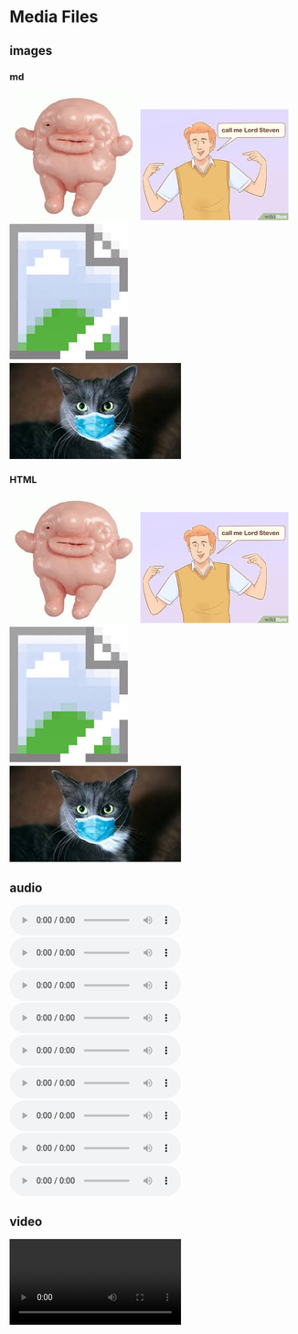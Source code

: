 # Media Files

## images

### md
![blob](images/images.jpeg)
![](images/download.jpeg)
![](images/img1.jpeg)
![](images/img2.jpeg)

### HTML

<img src="images/images.jpeg"/>
<img src="images/download.jpeg"/>
<img src="images/img1.jpeg"/>
<img src="images/img2.jpeg"/>

## audio

<audio controls src="audio/DSHS_STEM_CHAINDRAGGING.wav"></audio>
<audio controls src="audio/DSHS_STEM_CHAIR_SLIDING.WAV"></audio>
<audio controls src="audio/dshs_stem_chalkboard.wav"></audio>
<audio controls src="audio/DSHS_STEM_CREAKING.wav"></audio>
<audio controls src="audio/DSHS_STEM_Door opening and closing..wav"></audio>
<audio controls src="audio/DSHS_STEM_DOOR_CLOSING.WAV"></audio>
<audio controls src="audio/DSHS_STEM_FLUSH.wav"></audio>
<audio controls src="audio/dshs_stem_ice in cup.wav"></audio>
<audio controls src="audio/DSHS_STEM_KEYS.wav"></audio>

## video

<video controls src="video/cute.mp4"></video>
